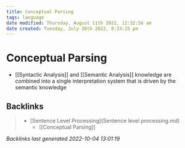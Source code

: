 ```yaml
---
title: Conceptual Parsing
tags: language
date modified: Thursday, August 11th 2022, 12:32:56 am
date created: Tuesday, July 26th 2022, 8:33:15 pm
---
```


# Conceptual Parsing
- [[Syntactic Analysis]] and [[Semantic Analysis]] knowledge are combined into a single interpretation system that is driven by the semantic knowledge

## Backlinks

> - [Sentence Level Processing](Sentence level processing.md)
>   - [[Conceptual Parsing]]

_Backlinks last generated 2022-10-04 13:01:19_
